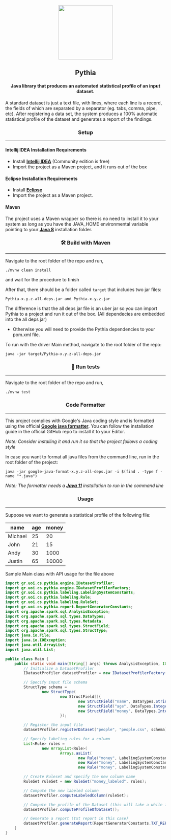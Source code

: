 <p align="center"> 
    <img height=170 src="https://cdn.discordapp.com/attachments/326432556037832704/936299117766926406/logo3.png"/> 
</p>

## <div align="center">Pythia</div>

#### <div align="center">Java library that produces an automated statistical profile of an input dataset.</div>

A standard dataset is just a text file, with lines, where each line is a record, the fields of which are separated by a
separator (eg. tabs, comma, pipe, etc). After registering a data set, the system produces a 100% automatic statistical
profile of the dataset and generates a report of the findings.

### <div align="center">Setup</div>

---

#### Intellij IDEA Installation Requirements

- Install [**Intellij IDEA**](https://www.jetbrains.com/idea/download/#section=windows) (Community edition is free)
- Import the project as a Maven project, and it runs out of the box

#### Eclipse Installation Requirements

- Install [**Eclipse**](https://www.eclipse.org/downloads/)
- Import the project as a Maven project.

#### Maven

The project uses a Maven wrapper so there is no need to install it to your system as long as you have the JAVA_HOME
environmental variable pointing to your [**Java 8**](https://www.oracle.com/java/technologies/downloads/archive/) installation
folder.

### <div align="center">🛠️ Build with Maven</div>

---

Navigate to the root folder of the repo and run,

~~~~
./mvnw clean install
~~~~

and wait for the procedure to finish

After that, there should be a folder called `target` that includes two jar files:

~~~~
Pythia-x.y.z-all-deps.jar and Pythia-x.y.z.jar
~~~~

The difference is that the all deps jar file is an uber jar so you can import Pythia to a project and run it out of the
box. (All dependecies are embedded into the all deps jar)

* Otherwise you will need to provide the Pythia dependencies to your pom.xml file.

To run with the driver Main method, navigate to the root folder of the repo:

~~~~
java -jar target/Pythia-x.y.z-all-deps.jar
~~~~

### <div align="center">🧪 Run tests</div>

---

Navigate to the root folder of the repo and run,

~~~~
./mvnw test
~~~~

### <div align="center">Code Formatter</div>

---

This project complies with Google's Java coding style and is formatted using the official [**Google java
formatter**](https://github.com/google/google-java-format). You can follow the installation guide in the official GitHub
repo to install it to your Editor.

_Note:  Consider installing it and run it so that the project follows a coding style_

In case you want to format all java files from the command line, run in the root folder of the project:

~~~~shell
java -jar google-java-format-x.y.z-all-deps.jar -i $(find . -type f -name "*.java")
~~~~

_Note: The formatter needs a [**Java 11**](https://www.oracle.com/java/technologies/downloads/#java11) installation to
run in the command line_

### <div align="center">Usage</div>

---
Suppose we want to generate a statistical profile of the following file:

<table>
<thead>
	<tr>
		<th>name</th>
		<th>age</th>
		<th>money</th>
	</tr>
</thead>
<tbody>
	<tr>
		<td>Michael</td>
		<td>25</td>
		<td>20</td>
	</tr>
    <tr>
		<td>John</td>
		<td>21</td>
		<td>15</td>
	</tr>
	<tr>
		<td>Andy</td>
		<td>30</td>
		<td>1000</td>
	</tr>
    <tr>
		<td>Justin</td>
		<td>65</td>
		<td>10000</td>
	</tr>
</tbody>
</table>


Sample Main class with API usage for the file above

```java
import gr.uoi.cs.pythia.engine.IDatasetProfiler;
import gr.uoi.cs.pythia.engine.IDatasetProfilerFactory;
import gr.uoi.cs.pythia.labeling.LabelingSystemConstants;
import gr.uoi.cs.pythia.labeling.Rule;
import gr.uoi.cs.pythia.labeling.RuleSet;
import gr.uoi.cs.pythia.report.ReportGeneratorConstants;
import org.apache.spark.sql.AnalysisException;
import org.apache.spark.sql.types.DataTypes;
import org.apache.spark.sql.types.Metadata;
import org.apache.spark.sql.types.StructField;
import org.apache.spark.sql.types.StructType;
import java.io.File;
import java.io.IOException;
import java.util.ArrayList;
import java.util.List;

public class Main {
    public static void main(String[] args) throws AnalysisException, IOException {
        // Initialize a DatasetProfiler
        IDatasetProfiler datasetProfiler = new IDatasetProfilerFactory().createDatasetProfiler();

        // Specify input file schema
        StructType schema =
                new StructType(
                        new StructField[]{
                                new StructField("name", DataTypes.StringType, true, Metadata.empty()),
                                new StructField("age", DataTypes.IntegerType, true, Metadata.empty()),
                                new StructField("money", DataTypes.IntegerType, true, Metadata.empty()),
                        });

        // Register the input file
        datasetProfiler.registerDataset("people", "people.csv", schema);

        // Specify labeling rules for a column
        List<Rule> rules =
                new ArrayList<Rule>(
                        Arrays.asList(
                                new Rule("money", LabelingSystemConstants.LEQ, 20, "poor"),
                                new Rule("money", LabelingSystemConstants.LEQ, 1000, "mid"),
                                new Rule("money", LabelingSystemConstants.GT, 1000, "rich")));

        // Create Ruleset and specify the new column name
        RuleSet ruleSet = new RuleSet("money_labeled", rules);

        // Compute the new labeled column
        datasetProfiler.computeLabeledColumn(ruleSet);

        // Compute the profile of the Dataset (this will take a while for big datasets)
        datasetProfiler.computeProfileOfDataset();

        // Generate a report (txt report in this case)
        datasetProfiler.generateReport(ReportGeneratorConstants.TXT_REPORT, "report.txt");
    }
}
```
